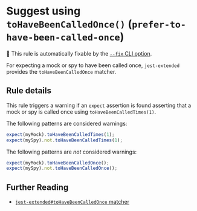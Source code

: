 # Suggest using `toHaveBeenCalledOnce()` (`prefer-to-have-been-called-once`)

🔧 This rule is automatically fixable by the
[`--fix` CLI option](https://eslint.org/docs/latest/user-guide/command-line-interface#--fix).

<!-- end auto-generated rule header -->

For expecting a mock or spy to have been called once, `jest-extended` provides
the `toHaveBeenCalledOnce` matcher.

## Rule details

This rule triggers a warning if an `expect` assertion is found asserting that a
mock or spy is called once using `toHaveBeenCalledTimes(1)`.

The following patterns are considered warnings:

```js
expect(myMock).toHaveBeenCalledTimes(1);
expect(mySpy).not.toHaveBeenCalledTimes(1);
```

The following patterns are _not_ considered warnings:

```js
expect(myMock).toHaveBeenCalledOnce();
expect(mySpy).not.toHaveBeenCalledOnce();
```

## Further Reading

- [`jest-extended#toHaveBeenCalledOnce` matcher](https://github.com/jest-community/jest-extended#tohavebeencalledonce)
